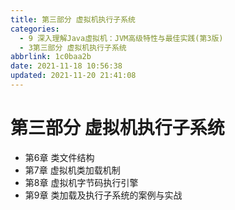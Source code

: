 ```yaml
---
title: 第三部分 虚拟机执行子系统
categories: 
  - 9 深入理解Java虛拟机：JVM高级特性与最佳实践(第3版)
  - 3第三部分 虚拟机执行子系统
abbrlink: 1c0baa2b
date: 2021-11-18 10:56:38
updated: 2021-11-20 21:41:08
---
```

# 第三部分 虚拟机执行子系统
- 第6章 类文件结构
- 第7章 虚拟机类加载机制
- 第8章 虚拟机字节码执行引擎
- 第9章 类加载及执行子系统的案例与实战
